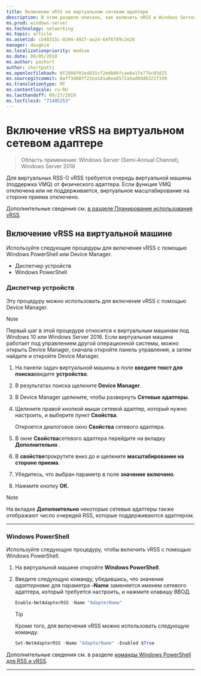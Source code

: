 ```yaml
---
title: Включение vRSS на виртуальном сетевом адаптере
description: В этом разделе описано, как включить vRSS в Windows Server с помощью Device Manager или Windows PowerShell.
ms.prod: windows-server
ms.technology: networking
ms.topic: article
ms.assetid: cb48315c-0204-4927-aa24-64f6789c2e20
manager: dougkim
ms.localizationpriority: medium
ms.date: 09/05/2018
ms.author: pashort
author: shortpatti
ms.openlocfilehash: 8f2886f01e4835cf2edb86fcae0a1fe77bc03d25
ms.sourcegitcommit: 6aff3d88ff22ea141a6ea6572a5ad8dd6321f199
ms.translationtype: MT
ms.contentlocale: ru-RU
ms.lasthandoff: 09/27/2019
ms.locfileid: "71405253"
---
```

# <a name="enable-vrss-on-a-virtual-network-adapter"></a>Включение vRSS на виртуальном сетевом адаптере

>Область применения: Windows Server (Semi-Annual Channel), Windows Server 2016

Для виртуальных RSS-\(\) vRSS требуется очередь виртуальной машины \(поддержка VMQ\) от физического адаптера. Если функция VMQ отключена или не поддерживается, виртуальное масштабирование на стороне приема отключено. 

Дополнительные сведения см. [в разделе Планирование использования vRSS](vrss-plan.md).

## <a name="enable-vrss-on-a-vm"></a>Включение vRSS на виртуальной машине
 
Используйте следующие процедуры для включения vRSS с помощью Windows PowerShell или Device Manager.

-   Диспетчер устройств
-   Windows PowerShell
  
### <a name="device-manager"></a>Диспетчер устройств

Эту процедуру можно использовать для включения vRSS с помощью Device Manager.

>[!NOTE]
>Первый шаг в этой процедуре относится к виртуальным машинам под Windows 10 или Windows Server 2016. Если виртуальная машина работает под управлением другой операционной системы, можно открыть Device Manager, сначала откройте панель управления, а затем найдите и откройте Device Manager.
  
1.  На панели задач виртуальной машины в поле **введите текст для поиска**введите **устройство**. 

2.  В результатах поиска щелкните **Device Manager**.

3.  В Device Manager щелкните, чтобы развернуть **Сетевые адаптеры**. 

4.  Щелкните правой кнопкой мыши сетевой адаптер, который нужно настроить, и выберите пункт **Свойства**.<p>Откроется диалоговое окно **Свойства** сетевого адаптера.

5.  В окне **Свойства**сетевого адаптера перейдите на вкладку **Дополнительно** . 

6.  В **свойстве**прокрутите вниз до и щелкните **масштабирование на стороне приема**. 

7.  Убедитесь, что выбран параметр в поле **значение** **включено**. 

8.  Нажмите кнопку **ОК**.
  
> [!NOTE]
> На вкладке **Дополнительно** некоторые сетевые адаптеры также отображают число очередей RSS, которые поддерживаются адаптером.

---

### <a name="windows-powershell"></a>Windows PowerShell

Используйте следующую процедуру, чтобы включить vRSS с помощью Windows PowerShell.

1. На виртуальной машине откройте **Windows PowerShell**.

2. Введите следующую команду, убедившись, что значение *адаптернаме* для параметра **-Name** заменяется именем сетевого адаптера, который требуется настроить, и нажмите клавишу ВВОД. 
  
   ```PowerShell
   Enable-NetAdapterRSS -Name "AdapterName"
   ```

   >[!TIP]
   >Кроме того, для включения vRSS можно использовать следующую команду.
   >```PowerShell
   >Set-NetAdapterRSS -Name "AdapterName" -Enabled $True  
   >```

Дополнительные сведения см. в разделе [команды Windows PowerShell для RSS и vRSS](vrss-wps.md).

---